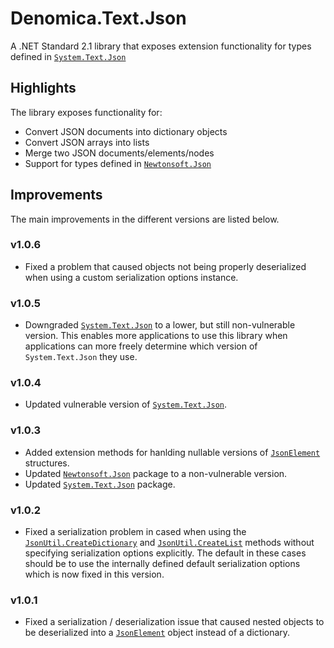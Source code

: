 ﻿# Denomica.Text.Json

A .NET Standard 2.1 library that exposes extension functionality for types defined in [`System.Text.Json`](https://www.nuget.org/packages/System.Text.Json)

## Highlights

The library exposes functionality for:

- Convert JSON documents into dictionary objects
- Convert JSON arrays into lists
- Merge two JSON documents/elements/nodes
- Support for types defined in [`Newtonsoft.Json`](https://www.nuget.org/packages/Newtonsoft.Json/)

## Improvements

The main improvements in the different versions are listed below.

### v1.0.6

- Fixed a problem that caused objects not being properly deserialized when using a custom serialization options instance.

### v1.0.5

- Downgraded [`System.Text.Json`](https://www.nuget.org/packages/System.Text.Json/) to a lower, but still non-vulnerable version. This enables more applications to use this library when applications can more freely determine which version of `System.Text.Json` they use.

### v1.0.4

- Updated vulnerable version of [`System.Text.Json`](https://www.nuget.org/packages/System.Text.Json/).

### v1.0.3

- Added extension methods for hanlding nullable versions of [`JsonElement`](https://learn.microsoft.com/dotnet/api/system.text.json.jsonelement) structures.
- Updated [`Newtonsoft.Json`](https://www.nuget.org/packages/Newtonsoft.Json/) package to a non-vulnerable version.
- Updated [`System.Text.Json`](https://www.nuget.org/packages/System.Text.Json/) package.

### v1.0.2

- Fixed a serialization problem in cased when using the [`JsonUtil.CreateDictionary`](https://github.com/Denomica/Denomica.Text.Json/blob/main/Denomica.Text.Json/JsonUtil.cs) and [`JsonUtil.CreateList`](https://github.com/Denomica/Denomica.Text.Json/blob/main/Denomica.Text.Json/JsonUtil.cs) methods without specifying serialization options explicitly. The default in these cases should be to use the internally defined default serialization options which is now fixed in this version.

### v1.0.1

- Fixed a serialization / deserialization issue that caused nested objects to be deserialized into a [`JsonElement`](https://docs.microsoft.com/dotnet/api/system.text.json.jsonelement) object instead of a dictionary.
